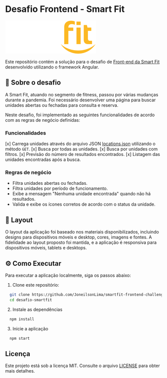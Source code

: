 # Desafio Frontend - Smart Fit

![Smart Fit](./src/assets/images/svg/logo.svg)

Este repositório contém a solução para o desafio de [Front-end da Smart Fit](https://github.com/bioritmo/front-end-code-challenge-smartsite/tree/master) desenvolvido utilizando o framework Angular.

## 📖 Sobre o desafio

A Smart Fit, atuando no segmento de fitness, passou por várias mudanças durante a pandemia. Foi necessário desenvolver uma página para buscar unidades abertas ou fechadas para consulta e reserva. 

Neste desafio, foi implementado as seguintes funcionalidades de acordo com as regras de negócio definidas:

### Funcionalidades
[x] Carrega unidades através do arquivo JSON [locations.json](https://test-frontend-developer.s3.amazonaws.com/data/locations.json) utilizando o método `GET`.
[x] Busca por todas as unidades.
[x] Busca por unidades com filtros.
[x] Previsão do número de resultados encontrados.
[x] Listagem das unidades encontradas após a busca.

### Regras de negócio
- Filtra unidades abertas ou fechadas.
- Filtra unidades por período de funcionamento.
- Exibe a mensagem "Nenhuma unidade encontrada" quando não há resultados.
- Valida e exibe os ícones corretos de acordo com o status da unidade.

## 🎨 Layout

O layout da aplicação foi baseado nos materiais disponibilizados, incluindo designs para dispositivos móveis e desktop, cores, imagens e fontes. A fidelidade ao layout proposto foi mantida, e a aplicação é responsiva para dispositivos móveis, tablets e desktops.

## ⚙️ Como Executar

Para executar a aplicação localmente, siga os passos abaixo:

1. Clone este repositório:

```bash
  git clone https://github.com/JoneilsonLima/smartfit-frontend-challenge.git
  cd desafio-smartfit

```

2. Instale as dependências

```bash
  npm install
```

3. Inicie a aplicação

```bash
  npm start
```

## Licença
Este projeto está sob a licença MIT. Consulte o arquivo [LICENSE](./LICENSE) para obter mais detalhes.

